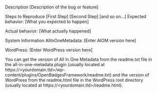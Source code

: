 Description
[Description of the bug or feature]

Steps to Reproduce
[First Step]
[Second Step]
[and so on...]
Expected behavior: [What you expected to happen]

Actual behavior: [What actually happened]

System Information
AllInOneMetadata: [Enter AIOM version here]

WordPress: [Enter WordPress version here]

You can get the version of All In One Metadata from the readme.txt file in the all-in-one-metadata plugin (usually located at https://<yourdomain.tld>/wp-content/plugins/OpenBadgesFramework/readme.txt) and the version of WordPress from the readme.html file in the WordPress root directory (usually located at https://<yourdomain.tld>/readme.html).
